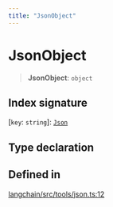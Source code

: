 ```yaml
---
title: "JsonObject"
---
```


# JsonObject

> **JsonObject**: `object`

## Index signature

\[`key`: `string`\]: [`Json`](Json.md)

## Type declaration

## Defined in

[langchain/src/tools/json.ts:12](https://github.com/hwchase17/langchainjs/blob/ddf2996/langchain/src/tools/json.ts#L12)
